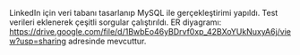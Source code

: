 LinkedIn için veri tabanı tasarlanıp MySQL ile gerçekleştirimi yapıldı. Test verileri eklenerek çeşitli sorgular çalıştırıldı. ER diyagramı: https://drive.google.com/file/d/1BwbEo46yBDrvf0xp_42BXoYUkNuxyA6j/view?usp=sharing adresinde mevcuttur.
